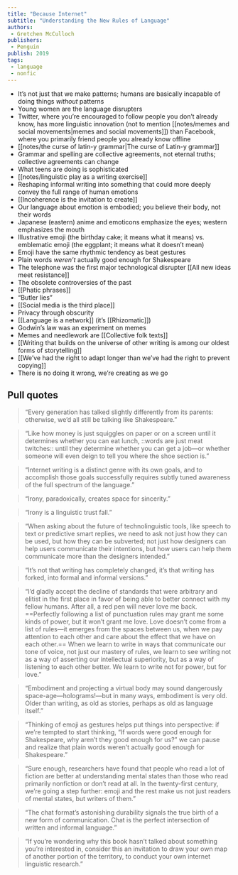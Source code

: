 ```yaml
---
title: "Because Internet"
subtitle: "Understanding the New Rules of Language"
authors:
 - Gretchen McCulloch
publishers: 
 - Penguin
publish: 2019
tags:
 - language
 - nonfic
---
```


* It’s not just that we make patterns; humans are basically incapable of doing things *without* patterns
* Young women are the language disrupters
* Twitter, where you’re encouraged to follow people you don’t already know, has more linguistic innovation (not to mention [[notes/memes and social movements|memes and social movements]]) than Facebook, where you primarily friend people you already know offline
* [[notes/the curse of latin-y grammar|The curse of Latin-y grammar]]
* Grammar and spelling are collective agreements, not eternal truths; collective agreements can change
* What teens are doing is sophisticated
* [[notes/linguistic play as a writing exercise]]
* Reshaping informal writing into something that could more deeply convey the full range of human emotions
* [[Incoherence is the invitation to create]]
* Our language about emotion is embodied; you believe their body, not their words
* Japanese (eastern) anime and emoticons emphasize the eyes; western emphasizes the mouth
* Illustrative emoji (the birthday cake; it means what it means) vs. emblematic emoji (the eggplant; it means what it doesn’t mean)
* Emoji have the same rhythmic tendency as beat gestures
* Plain words *weren’t* actually good enough for Shakespeare
* The telephone was the first major technological disrupter [[All new ideas meet resistance]]
* The obsolete controversies of the past
* [[Phatic phrases]]
* “Butler lies”
* [[Social media is the third place]]
* Privacy through obscurity
* [[Language is a network]] (it’s [[Rhizomatic]])
* Godwin’s law was an experiment on memes
* Memes and needlework are [[Collective folk texts]]
* [[Writing that builds on the universe of other writing is among our oldest forms of storytelling]]
* [[We’ve had the right to adapt longer than we’ve had the right to prevent copying]]
* There is no doing it wrong, we’re creating as we go


## Pull quotes
> “Every generation has talked slightly differently from its parents: otherwise, we’d all still be talking like Shakespeare.”

> “Like how money is just squiggles on paper or on a screen until it determines whether you can eat lunch, ::words are just meat twitches:: until they determine whether you can get a job—or whether someone will even deign to tell you where the shoe section is.”

> “Internet writing is a distinct genre with its own goals, and to accomplish those goals successfully requires subtly tuned awareness of the full spectrum of the language.”

> “Irony, paradoxically, creates space for sincerity.” 

> “Irony is a linguistic trust fall.”

> “When asking about the future of technolinguistic tools, like speech to text or predictive smart replies, we need to ask not just how they can be used, but how they can be subverted; not just how designers can help users communicate their intentions, but how users can help them communicate more than the designers intended.”

> “It’s not that writing has completely changed, it’s that writing has forked, into formal and informal versions.”

> “I’d gladly accept the decline of standards that were arbitrary and elitist in the first place in favor of being able to better connect with my fellow humans. After all, a red pen will never love me back. ==Perfectly following a list of punctuation rules may grant me some kinds of power, but it won’t grant me love. Love doesn’t come from a list of rules—it emerges from the spaces between us, when we pay attention to each other and care about the effect that we have on each other.== When we learn to write in ways that communicate our tone of voice, not just our mastery of rules, we learn to see writing not as a way of asserting our intellectual superiority, but as a way of listening to each other better. We learn to write not for power, but for love.”

> “Embodiment and projecting a virtual body may sound dangerously space-age—holograms!—but in many ways, embodiment is very old. Older than writing, as old as stories, perhaps as old as language itself.” 

> “Thinking of emoji as gestures helps put things into perspective: if we’re tempted to start thinking, “If words were good enough for Shakespeare, why aren’t they good enough for us?” we can pause and realize that plain words weren’t actually good enough for Shakespeare.”

> “Sure enough, researchers have found that people who read a lot of fiction are better at understanding mental states than those who read primarily nonfiction or don’t read at all. In the twenty-first century, we’re going a step further: emoji and the rest make us not just readers of mental states, but writers of them.”

> “The chat format’s astonishing durability signals the true birth of a new form of communication. Chat is the perfect intersection of written and informal language.” 

> “If you’re wondering why this book hasn’t talked about something you’re interested in, consider this an invitation to draw your own map of another portion of the territory, to conduct your own internet linguistic research.”